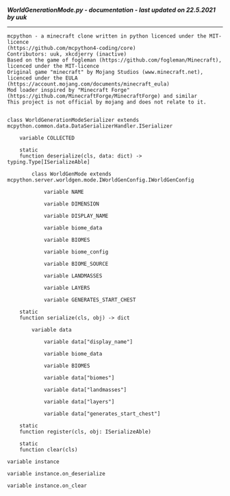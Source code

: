 ***WorldGenerationMode.py - documentation - last updated on 22.5.2021 by uuk***
___

    mcpython - a minecraft clone written in python licenced under the MIT-licence 
    (https://github.com/mcpython4-coding/core)
    Contributors: uuk, xkcdjerry (inactive)
    Based on the game of fogleman (https://github.com/fogleman/Minecraft), licenced under the MIT-licence
    Original game "minecraft" by Mojang Studios (www.minecraft.net), licenced under the EULA
    (https://account.mojang.com/documents/minecraft_eula)
    Mod loader inspired by "Minecraft Forge" (https://github.com/MinecraftForge/MinecraftForge) and similar
    This project is not official by mojang and does not relate to it.


    class WorldGenerationModeSerializer extends  mcpython.common.data.DataSerializerHandler.ISerializer 

        variable COLLECTED

        static
        function deserialize(cls, data: dict) -> typing.Type[ISerializeAble]

            class WorldGenMode extends  mcpython.server.worldgen.mode.IWorldGenConfig.IWorldGenConfig 

                variable NAME

                variable DIMENSION

                variable DISPLAY_NAME

                variable biome_data

                variable BIOMES

                variable biome_config

                variable BIOME_SOURCE

                variable LANDMASSES

                variable LAYERS

                variable GENERATES_START_CHEST

        static
        function serialize(cls, obj) -> dict

            variable data

                variable data["display_name"]

                variable biome_data

                variable BIOMES

                variable data["biomes"]

                variable data["landmasses"]

                variable data["layers"]

                variable data["generates_start_chest"]

        static
        function register(cls, obj: ISerializeAble)

        static
        function clear(cls)

    variable instance

    variable instance.on_deserialize

    variable instance.on_clear